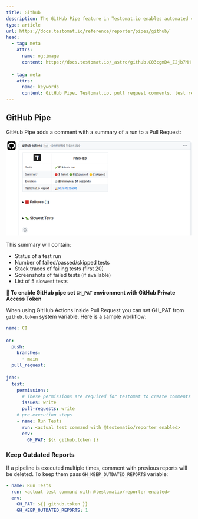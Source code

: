 ```yaml
---
title: Github
description: The GitHub Pipe feature in Testomat.io enables automated comments on pull requests, summarizing test results with key metrics like passed/failed/skipped tests, stack traces, and slowest tests. It integrates through the GH_PAT environment variable, with options to keep previous reports using GH_KEEP_OUTDATED_REPORTS. This enhances CI workflows by providing detailed feedback directly in GitHub.
type: article
url: https://docs.testomat.io/reference/reporter/pipes/github/
head:
  - tag: meta
    attrs:
      name: og:image
      content: https://docs.testomat.io/_astro/github.C03cgmD4_Z2jb7MH.webp
      
  - tag: meta
    attrs:
      name: keywords
      content: GitHub Pipe, Testomat.io, pull request comments, test reporting, CI integration, GitHub Actions, GH_PAT, automated testing, test management
---
```

## GitHub Pipe

GitHub Pipe adds a comment with a summary of a run to a Pull Request:

![](./images/github.png)

This summary will contain:

- Status of a test run
- Number of failed/passed/skipped tests
- Stack traces of failing tests (first 20)
- Screenshots of failed tests (if available)
- List of 5 slowest tests

**🔌 To enable GitHub pipe set `GH_PAT` environment with GitHub Private Access Token**

When using GitHub Actions inside Pull Request you can set GH_PAT from `github.token` system variable. Here is a sample workflow:

```yaml
name: CI

on:
  push:
    branches:
      - main
  pull_request:

jobs:
  test:
    permissions:
      # These permissions are required for testomat to create comments on pull requests
      issues: write
      pull-requests: write
    # pre-execution steps
    - name: Run Tests
      run: <actual test command with @testomatio/reporter enabled>
      env:
        GH_PAT: ${{ github.token }}
```

### Keep Outdated Reports

If a pipeline is executed multiple times, comment with previous reports will be deleted. To keep them pass `GH_KEEP_OUTDATED_REPORTS` variable:

```yaml
- name: Run Tests
  run: <actual test command with @testomatio/reporter enabled>
  env:
    GH_PAT: ${{ github.token }}
    GH_KEEP_OUTDATED_REPORTS: 1
```


